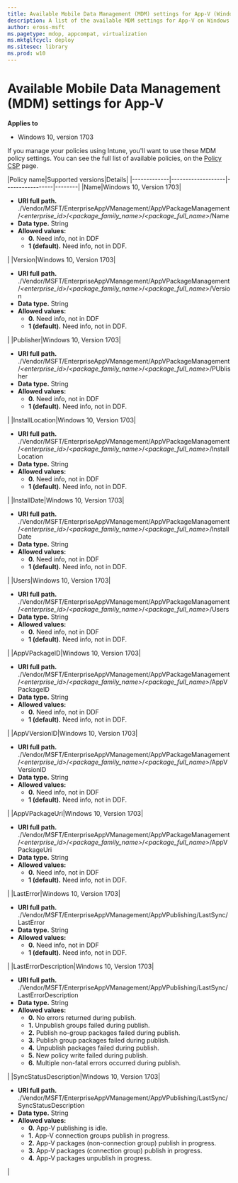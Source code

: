 ```yaml
---
title: Available Mobile Data Management (MDM) settings for App-V (Windows 10)
description: A list of the available MDM settings for App-V on Windows 10.
author: eross-msft
ms.pagetype: mdop, appcompat, virtualization
ms.mktglfcycl: deploy
ms.sitesec: library
ms.prod: w10
---
```


# Available Mobile Data Management (MDM) settings for App-V

**Applies to**
-   Windows 10, version 1703

If you manage your policies using Intune, you'll want to use these MDM policy settings. You can see the full list of available policies, on the [Policy CSP]() page. <!--which versions of App-V are these supported on? Are they all the same? Are they all for 1703 (RS2)?-->

|Policy name|Supported versions|Details|
|-------------|-------------------|-----------------|--------|
|Name|Windows 10, Version 1703|<ul><li>**URI full path.** ./Vendor/MSFT/EnterpriseAppVManagement/AppVPackageManagement/*<enterprise_id>*/*<package_family_name>*/*<package_full_name>*/Name</li><li>**Data type.** String</li><li>**Allowed values:**<ul><li>**0.** Need info, not in DDF</li><li>**1 (default).** Need info, not in DDF.</li></ul></li></ul>|
|Version|Windows 10, Version 1703|<ul><li>**URI full path.** ./Vendor/MSFT/EnterpriseAppVManagement/AppVPackageManagement/*<enterprise_id>*/*<package_family_name>*/*<package_full_name>*/Version</li><li>**Data type.** String</li><li>**Allowed values:**<ul><li>**0.** Need info, not in DDF</li><li>**1 (default).** Need info, not in DDF.</li></ul></li></ul>|
|Publisher|Windows 10, Version 1703|<ul><li>**URI full path.** ./Vendor/MSFT/EnterpriseAppVManagement/AppVPackageManagement/*<enterprise_id>*/*<package_family_name>*/*<package_full_name>*/PUblisher</li><li>**Data type.** String</li><li>**Allowed values:**<ul><li>**0.** Need info, not in DDF</li><li>**1 (default).** Need info, not in DDF.</li></ul></li></ul>|
|InstallLocation|Windows 10, Version 1703|<ul><li>**URI full path.** ./Vendor/MSFT/EnterpriseAppVManagement/AppVPackageManagement/*<enterprise_id>*/*<package_family_name>*/*<package_full_name>*/InstallLocation</li><li>**Data type.** String</li><li>**Allowed values:**<ul><li>**0.** Need info, not in DDF</li><li>**1 (default).** Need info, not in DDF.</li></ul></li></ul>|
|InstallDate|Windows 10, Version 1703|<ul><li>**URI full path.** ./Vendor/MSFT/EnterpriseAppVManagement/AppVPackageManagement/*<enterprise_id>*/*<package_family_name>*/*<package_full_name>*/InstallDate</li><li>**Data type.** String</li><li>**Allowed values:**<ul><li>**0.** Need info, not in DDF</li><li>**1 (default).** Need info, not in DDF.</li></ul></li></ul>|
|Users|Windows 10, Version 1703|<ul><li>**URI full path.** ./Vendor/MSFT/EnterpriseAppVManagement/AppVPackageManagement/*<enterprise_id>*/*<package_family_name>*/*<package_full_name>*/Users</li><li>**Data type.** String</li><li>**Allowed values:**<ul><li>**0.** Need info, not in DDF</li><li>**1 (default).** Need info, not in DDF.</li></ul></li></ul>|
|AppVPackageID|Windows 10, Version 1703|<ul><li>**URI full path.** ./Vendor/MSFT/EnterpriseAppVManagement/AppVPackageManagement/*<enterprise_id>*/*<package_family_name>*/*<package_full_name>*/AppVPackageID</li><li>**Data type.** String</li><li>**Allowed values:**<ul><li>**0.** Need info, not in DDF</li><li>**1 (default).** Need info, not in DDF.</li></ul></li></ul>|
|AppVVersionID|Windows 10, Version 1703|<ul><li>**URI full path.** ./Vendor/MSFT/EnterpriseAppVManagement/AppVPackageManagement/*<enterprise_id>*/*<package_family_name>*/*<package_full_name>*/AppVVersionID</li><li>**Data type.** String</li><li>**Allowed values:**<ul><li>**0.** Need info, not in DDF</li><li>**1 (default).** Need info, not in DDF.</li></ul></li></ul>|
|AppVPackageUri|Windows 10, Version 1703|<ul><li>**URI full path.** ./Vendor/MSFT/EnterpriseAppVManagement/AppVPackageManagement/*<enterprise_id>*/*<package_family_name>*/*<package_full_name>*/AppVPackageUri</li><li>**Data type.** String</li><li>**Allowed values:**<ul><li>**0.** Need info, not in DDF</li><li>**1 (default).** Need info, not in DDF.</li></ul></li></ul>|
|LastError|Windows 10, Version 1703|<ul><li>**URI full path.** ./Vendor/MSFT/EnterpriseAppVManagement/AppVPublishing/LastSync/LastError</li><li>**Data type.** String</li><li>**Allowed values:**<ul><li>**0.** Need info, not in DDF</li><li>**1 (default).** Need info, not in DDF.</li></ul></li></ul>|
|LastErrorDescription|Windows 10, Version 1703|<ul><li>**URI full path.** ./Vendor/MSFT/EnterpriseAppVManagement/AppVPublishing/LastSync/LastErrorDescription</li><li>**Data type.** String</li><li>**Allowed values:**<ul><li>**0.** No errors returned during publish.</li><li>**1.** Unpublish groups failed during publish.</li><li>**2.** Publish no-group packages failed during publish.</li><li>**3.** Publish group packages failed during publish.</li><li>**4.** Unpublish packages failed during publish.</li><li>**5.** New policy write failed during publish.</li><li>**6.** Multiple non-fatal errors occurred during publish.</li></ul></li></ul>|
|SyncStatusDescription|Windows 10, Version 1703|<ul><li>**URI full 
path.** ./Vendor/MSFT/EnterpriseAppVManagement/AppVPublishing/LastSync/SyncStatusDescription</li><li>**Data type.** String</li><li>**Allowed values:**<ul><li>**0.** App-V publishing is idle.</li><li>**1.** App-V connection groups publish in progress.</li><li>**2.** App-V packages (non-connection group) publish in progress.</li><li>**3.** App-V packages (connection group) publish in progress.</li><li>**4.** App-V packages unpublish in progress.</li></ul></li></ul>|



                
